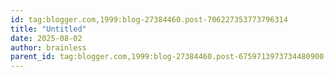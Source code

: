 ```yaml
---
id: tag:blogger.com,1999:blog-27384460.post-706227353773796314
title: "Untitled"
date: 2025-08-02
author: brainless
parent_id: tag:blogger.com,1999:blog-27384460.post-6759713973734480900
---
```


